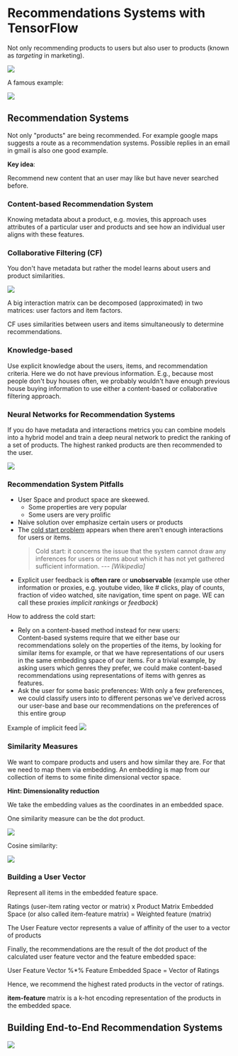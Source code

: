 # Recommendations Systems with TensorFlow 

Not only recommending products to users but also user to products (known as *targeting* in marketing).

![](public/rec_systems_types.png)

A famous example:

![](public/youtube_rec_system.png)

## Recommendation Systems

Not only "products" are being recommended. For example google maps suggests a route as a recommendation systems. Possible replies in an email in gmail is also one good example. 

**Key idea**:       

Recommend new content that an user may like but have never searched before.  

### Content-based Recommendation System

Knowing metadata about a product, e.g. movies, 
this approach uses attributes of a particular user and products and see how an individual user aligns with these features. 

### Collaborative Filtering (CF)

You don't have metadata but rather the model learns about users and product similarities. 

![](public/collaborative_filtering.png)

A big interaction matrix can be decomposed (approximated) in two matrices: user factors and item factors.

CF uses similarities between users and items simultaneously to determine recommendations. 

### Knowledge-based 
Use explicit knowledge about the users, items, and recommendation criteria. Here we do not have previous information. E.g., because most people don't buy houses often, we probably wouldn't have enough previous house buying information to use either a content-based or collaborative filtering approach. 

### Neural Networks for Recommendation Systems

If you do have metadata and interactions metrics you can combine models into a hybrid model and train a deep neural network to predict the ranking of a set of products. The highest ranked products are then recommended to the user.

![](public/dnn_rec_system.png)

### Recommendation System Pitfalls

- User Space and product space are skeewed.
    - Some properties are very popular 
    - Some users are very prolific 
- Naive solution over emphasize certain users or products
- The [cold start problem](https://en.wikipedia.org/wiki/Cold_start_recommender_systems) appears when there aren't enough interactions for users or items. 
    > Cold start:
    > it concerns the issue that the system cannot draw any inferences for users or items about which it has not yet gathered sufficient information.
    > --- <cite>[Wikipedia]</cite>
- Explicit user feedback is **often rare** or **unobservable** (example use other information or proxies, e.g. youtube video,  like # clicks, play of counts, fraction of video watched, site navigation, time spent on page. WE can call these proxies *implicit rankings* or *feedback*)

How to address the cold start: 

- Rely on a content-based method instead for new users:  
Content-based systems require that we either base our recommendations solely on the properties of the items, by looking for similar items for example, or that we have representations of our users in the same embedding space of our items. For a trivial example, by asking users which genres they prefer, we could make content-based recommendations using representations of items with genres as features.
- Ask the user for some basic preferences: 
  With only a few preferences, we could classify users into to different personas we've derived across our user-base and base our recommendations on the preferences of this entire group


Example of implicit feed
![](public/dnn_rec_system_features.png)

### Similarity Measures

We want to compare products and users and how similar they are. For that we need to map them via embedding. An embedding is map from our collection of items to some finite dimensional vector space. 

**Hint: Dimensionality reduction**

We take the embedding values as the coordinates in an embedded space.

One similarity measure can be the dot product. 

![](public/dot_product.png)

Cosine similarity:

![](public/cosine_similarity.png)

### Building a User Vector

Represent all items in the embedded feature space. 

Ratings (user-item rating vector or matrix) x Product Matrix Embedded Space (or also called item-feature matrix) = Weighted feature (matrix)

The User Feature vector represents a value of affinity of the user to a vector of products 

Finally, the recommendations are the result of the dot product of the calculated user feature vector and the feature embedded space:

User Feature Vector %*% Feature Embedded Space = Vector of Ratings 

Hence, we recommend the highest rated products in the vector of ratings. 

**item-feature** matrix is a k-hot encoding representation of the products in the embedded space. 

## Building End-to-End Recommendation Systems

![](public/rec_system_architecture.png)
